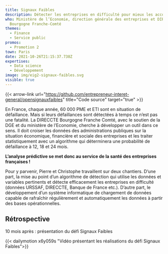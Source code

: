 ```yaml
---
title: Signaux Faibles
description: Détecter les entreprises en difficulté pour mieux les accompagner
who: Ministère de l’Economie, direction générale des entreprises et DIRECCTE
  Bourgogne Franche-Comté
themes:
  - Finance
  - Service public
promos:
  - Promotion 2
town: Paris
date: 2021-10-26T21:15:37.738Z
expertises:
  - Data science
  - Développement
image: img/eig2-signaux-faibles.svg
visible: true
---
```

{{< arrow-link url="https://github.com/entrepreneur-interet-general/opensignauxfaibles" title="Code source" target="true" >}}

En France, chaque année, 60 000 PME et ETI sont en situation de défaillance. Mais si leurs défaillances sont détectées à temps ce n’est pas une fatalité. La DIRECCTE Bourgogne Franche Comté, avec le soutien de la DGE et du ministère de l’Economie, cherche à développer un outil dans ce sens. Il doit croiser les données des administrations publiques sur la situation économique, financière et sociale des entreprises et les traiter statistiquement avec un algorithme qui déterminera une probabilité de défaillance à 12, 18 et 24 mois.

**L’analyse prédictive se met donc au service de la santé des entreprises françaises !**

Pour y parvenir, Pierre et Christophe travaillent sur deux chantiers. D’une part, la mise au point d’un algorithme de détection qui utilise les données et variables pertinents et détecte efficacement les entreprises en difficulté (données URSSAF, DIRECCTE, Banque de France etc.). D’autre part, le développement d’un système informatique de chargement de données capable de rafraîchir régulièrement et automatiquement les données à partir des bases opérationnelles.

## Rétrospective

10 mois après : présentation du défi Signaux Faibles

{{< dailymotion x6y059s "Vidéo présentant les réalisations du défi Signaux Faibles">}}